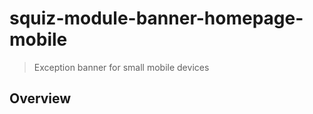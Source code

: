 # squiz-module-banner-homepage-mobile

[Squiz Boilerplate]: https://gitlab.squiz.net/boilerplate/squiz-boilerplate

> Exception banner for small mobile devices

## Overview